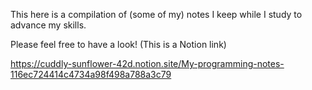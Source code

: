 This here is a compilation of (some of my) notes I keep while I study to advance my skills.

Please feel free to have a look! (This is a Notion link)

https://cuddly-sunflower-42d.notion.site/My-programming-notes-116ec724414c4734a98f498a788a3c79

<!-- こちらは、私の学習ノートをまとめた公開Notionリンクです。ぜひお気軽にご覧ください！-->

